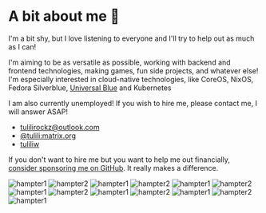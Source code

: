 # A bit about me 🌷

I'm a bit shy, but I love listening to everyone and I'll try to help out as much as I can!

I'm aiming to be as versatile as possible, working with backend and frontend technologies, making games, fun side projects, and whatever else! I'm especially interested in cloud-native technologies, like CoreOS, NixOS, Fedora Silverblue, [Universal Blue](https://universal-blue.org/) and Kubernetes

I am also currently unemployed! If you wish to hire me, please contact me, I will answer ASAP!

- [tulilirockz@outlook.com](mailto:tulilirockz@proton.me)
- [@tulili:matrix.org](https://app.element.io)
- [tuliliw](https://discord.gg)

If you don't want to hire me but you want to help me out financially, [consider sponsoring me on GitHub](https://github.com/sponsors/tulilirockz). It really makes a difference.


![hampter1](https://i.kym-cdn.com/photos/images/original/000/059/890/hamu20110724-22047-qp2fnw.gif)
![hampter2](https://i.kym-cdn.com/photos/images/original/000/059/892/gerbil20110724-22047-1d239dr.gif)
![hampter1](https://i.kym-cdn.com/photos/images/original/000/059/890/hamu20110724-22047-qp2fnw.gif)
![hampter2](https://i.kym-cdn.com/photos/images/original/000/059/892/gerbil20110724-22047-1d239dr.gif)
![hampter1](https://i.kym-cdn.com/photos/images/original/000/059/890/hamu20110724-22047-qp2fnw.gif)
![hampter2](https://i.kym-cdn.com/photos/images/original/000/059/892/gerbil20110724-22047-1d239dr.gif)
![hampter1](https://i.kym-cdn.com/photos/images/original/000/059/890/hamu20110724-22047-qp2fnw.gif)
![hampter2](https://i.kym-cdn.com/photos/images/original/000/059/892/gerbil20110724-22047-1d239dr.gif)
![hampter1](https://i.kym-cdn.com/photos/images/original/000/059/890/hamu20110724-22047-qp2fnw.gif)
![hampter2](https://i.kym-cdn.com/photos/images/original/000/059/892/gerbil20110724-22047-1d239dr.gif)
![hampter1](https://i.kym-cdn.com/photos/images/original/000/059/890/hamu20110724-22047-qp2fnw.gif)
![hampter2](https://i.kym-cdn.com/photos/images/original/000/059/892/gerbil20110724-22047-1d239dr.gif)
![hampter1](https://i.kym-cdn.com/photos/images/original/000/059/890/hamu20110724-22047-qp2fnw.gif)

<!--
![glrop](https://media.discordapp.net/attachments/1074422586894712912/1346625516236701737/glerp.gif?ex=67d36a3e&is=67d218be&hm=465d54f40c2b7e2c3f63a59837e813cb70cbd5b16ce3d0f69c1778a799826069&=)
![glorpslow](https://media.discordapp.net/attachments/1074422586894712912/1346625515364290601/glorpslow.gif?ex=67d36a3d&is=67d218bd&hm=498cefa9f67dcf1d1e3d58d6dcafd712d20aedd7344a7efc6580af3783e36c12&=)
![glrop](https://media.discordapp.net/attachments/1074422586894712912/1346625516236701737/glerp.gif?ex=67d36a3e&is=67d218be&hm=465d54f40c2b7e2c3f63a59837e813cb70cbd5b16ce3d0f69c1778a799826069&=)
![glorpslow](https://media.discordapp.net/attachments/1074422586894712912/1346625515364290601/glorpslow.gif?ex=67d36a3d&is=67d218bd&hm=498cefa9f67dcf1d1e3d58d6dcafd712d20aedd7344a7efc6580af3783e36c12&=)
![glrop](https://media.discordapp.net/attachments/1074422586894712912/1346625516236701737/glerp.gif?ex=67d36a3e&is=67d218be&hm=465d54f40c2b7e2c3f63a59837e813cb70cbd5b16ce3d0f69c1778a799826069&=)
![glorpslow](https://media.discordapp.net/attachments/1074422586894712912/1346625515364290601/glorpslow.gif?ex=67d36a3d&is=67d218bd&hm=498cefa9f67dcf1d1e3d58d6dcafd712d20aedd7344a7efc6580af3783e36c12&=)
![glrop](https://media.discordapp.net/attachments/1074422586894712912/1346625516236701737/glerp.gif?ex=67d36a3e&is=67d218be&hm=465d54f40c2b7e2c3f63a59837e813cb70cbd5b16ce3d0f69c1778a799826069&=)
![glorpslow](https://media.discordapp.net/attachments/1074422586894712912/1346625515364290601/glorpslow.gif?ex=67d36a3d&is=67d218bd&hm=498cefa9f67dcf1d1e3d58d6dcafd712d20aedd7344a7efc6580af3783e36c12&=)
-->
